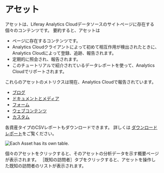 # アセット

アセットは、Liferay Analytics Cloudデータソースのサイトページに存在する個々のコンテンツです。 要約すると、アセットは

* ページに存在するコンテンツです。
* Analytics Cloudクライアントによって初めて相互作用が検出されたときに、Analytics Cloudによって登録、追跡、報告されます。
* 定期的に照会され、報告されます。
* このチュートリアルで紹介されているデータレポートを使って、Analytics Cloudでリポートされます。

これらのアセットのメトリクスは現在、Analytics Cloudで報告されています。

* [ブログ](./blogs.md)
* [ドキュメントとメディア](./documents-and-media.md)
* [フォーム](./forms.md)
* [ウェブコンテンツ](./tracking-custom-assets.md)
* [カスタム](./tracking-custom-assets.md)

各資産タイプのCSVレポートもダウンロードできます。 詳しくは [ダウンロードレポート](../reference/downloading-reports.md)をご覧ください。

![Each Asset has its own table.](assets/images/01.png)

個々のアセットをクリックすると、そのアセットの分析データを示す概要ページが表示されます。 ［既知の訪問者］タブをクリックすると、アセットを操作した既知の訪問者のリストが表示されます。
